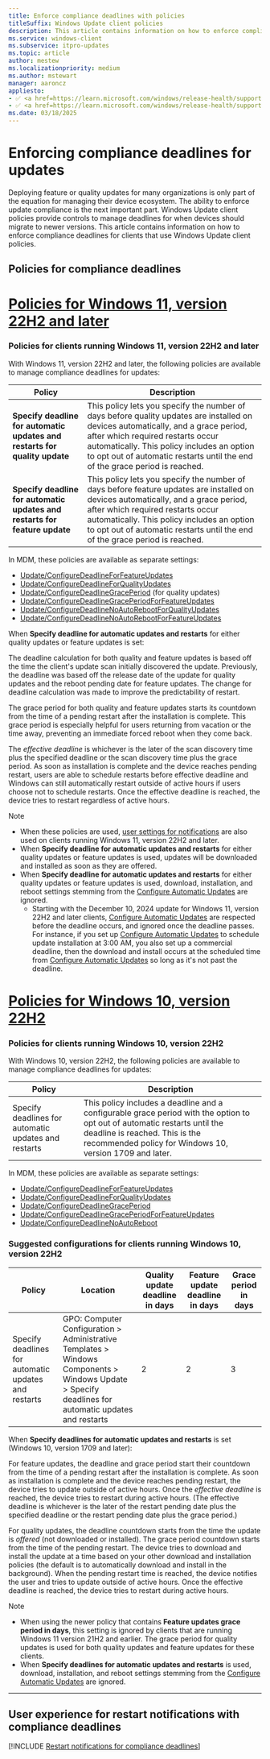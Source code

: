 ```yaml
---
title: Enforce compliance deadlines with policies
titleSuffix: Windows Update client policies
description: This article contains information on how to enforce compliance deadlines using Windows Update client policies.
ms.service: windows-client
ms.subservice: itpro-updates
ms.topic: article
author: mestew
ms.localizationpriority: medium
ms.author: mstewart
manager: aaroncz
appliesto: 
- ✅ <a href=https://learn.microsoft.com/windows/release-health/supported-versions-windows-client target=_blank>Windows 11</a>
- ✅ <a href=https://learn.microsoft.com/windows/release-health/supported-versions-windows-client target=_blank>Windows 10</a>	
ms.date: 03/18/2025
---
```

# Enforcing compliance deadlines for updates

Deploying feature or quality updates for many organizations is only part of the equation for managing their device ecosystem. The ability to enforce update compliance is the next important part. Windows Update client policies provide controls to manage deadlines for when devices should migrate to newer versions. This article contains information on how to enforce compliance deadlines for clients that use Windows Update client policies.

## Policies for compliance deadlines

# [Policies for Windows 11, version 22H2 and later](#tab/w11-22h2-policy)

### Policies for clients running Windows 11, version 22H2 and later

With Windows 11, version 22H2 and later, the following policies are available to manage compliance deadlines for updates:

|Policy| Description |
|-|-|
| **Specify deadline for automatic updates and restarts for quality update** | This policy lets you specify the number of days before quality  updates are installed on devices automatically, and a grace period, after which required restarts occur automatically. This policy includes an option to opt out of automatic restarts until the end of the grace period is reached. |
| **Specify deadline for automatic updates and restarts for feature update** | This policy lets you specify the number of days before feature updates are installed on devices automatically, and a grace period, after which required restarts occur automatically. This policy includes an option to opt out of automatic restarts until the end of the grace period is reached. |

In MDM, these policies are available as separate settings:
- [Update/ConfigureDeadlineForFeatureUpdates](/windows/client-management/mdm/policy-csp-update#update-configuredeadlineforfeatureupdates) 
- [Update/ConfigureDeadlineForQualityUpdates](/windows/client-management/mdm/policy-csp-update#update-configuredeadlineforqualityupdates)
- [Update/ConfigureDeadlineGracePeriod](/windows/client-management/mdm/policy-csp-update#update-configuredeadlinegraceperiod) (for quality updates) 
- [Update/ConfigureDeadlineGracePeriodForFeatureUpdates](/windows/client-management/mdm/policy-csp-update#configuredeadlinegraceperiodforfeatureupdates) <!--Windows 11, version 22H2 and later-->
- [Update/ConfigureDeadlineNoAutoRebootForQualityUpdates](/windows/client-management/mdm/policy-csp-update#configuredeadlinenoautorebootforqualityupdates) <!--Windows 11, version 22H2 and later-->
- [Update/ConfigureDeadlineNoAutoRebootForFeatureUpdates](/windows/client-management/mdm/policy-csp-update#configuredeadlinenoautorebootforfeatureupdates) <!--Windows 11, version 22H2 and later-->

When **Specify deadline for automatic updates and restarts** for either quality updates or feature updates is set:

The deadline calculation for both quality and feature updates is based off the time the client's update scan initially discovered the update. Previously, the deadline was based off the release date of the update for quality updates and the reboot pending date for feature updates. The change for deadline calculation was made to improve the predictability of restart. 

The grace period for both quality and feature updates starts its countdown from the time of a pending restart after the installation is complete. This grace period is especially helpful for users returning from vacation or the time away, preventing an immediate forced reboot when they come back.

The *effective deadline* is whichever is the later of the scan discovery time plus the specified deadline or the scan discovery time plus the grace period. As soon as installation is complete and the device reaches pending restart, users are able to schedule restarts before effective deadline and Windows can still automatically restart outside of active hours if users choose not to schedule restarts. Once the effective deadline is reached, the device tries to restart regardless of active hours.

> [!NOTE]
> - When these policies are used, [user settings for notifications](waas-wufb-csp-mdm.md#user-settings-for-notifications) are also used on clients running Windows 11, version 22H2 and later.
> - When **Specify deadline for automatic updates and restarts** for either quality updates or feature updates is used, updates will be downloaded and installed as soon as they are offered. 
> - When **Specify deadline for automatic updates and restarts** for either quality updates or feature updates is used, download, installation, and reboot settings stemming from the [Configure Automatic Updates](waas-restart.md#schedule-update-installation) are ignored.
>    - Starting with the December 10, 2024 update for Windows 11, version 22H2 and later clients, [Configure Automatic Updates](waas-restart.md#schedule-update-installation) are respected before the deadline occurs, and ignored once the deadline passes. For instance, if you set up [Configure Automatic Updates](waas-restart.md#schedule-update-installation) to schedule update installation at 3:00 AM, you also set up a commercial deadline, then the download and install occurs at the scheduled time from [Configure Automatic Updates](waas-restart.md#schedule-update-installation) so long as it's not past the deadline. 


# [Policies for Windows 10, version 22H2](#tab/w10-2h2-policy)

### Policies for clients running Windows 10, version 22H2
<!-- also applies to Windows 11, version 21H2 and earlier --> 
With Windows 10, version 22H2, the following policies are available to manage compliance deadlines for updates:

|Policy|Description |
|-|-|
| Specify deadlines for automatic updates and restarts | This policy includes a deadline and a configurable grace period with the option to opt out of automatic restarts until the deadline is reached. This is the recommended policy for Windows 10, version 1709 and later.|

In MDM, these policies are available as separate settings: 

- [Update/ConfigureDeadlineForFeatureUpdates](/windows/client-management/mdm/policy-csp-update#update-configuredeadlineforfeatureupdates) 
- [Update/ConfigureDeadlineForQualityUpdates](/windows/client-management/mdm/policy-csp-update#update-configuredeadlineforqualityupdates)
- [Update/ConfigureDeadlineGracePeriod](/windows/client-management/mdm/policy-csp-update#update-configuredeadlinegraceperiod)
- [Update/ConfigureDeadlineGracePeriodForFeatureUpdates](/windows/client-management/mdm/policy-csp-update#configuredeadlinegraceperiodforfeatureupdates)
- [Update/ConfigureDeadlineNoAutoReboot](/windows/client-management/mdm/policy-csp-update#configuredeadlinenoautoreboot) 

### Suggested configurations for clients running Windows 10, version 22H2

|Policy|Location|Quality update deadline in days|Feature update deadline in days|Grace period in days|
|-|-|-|-|-|
| Specify deadlines for automatic updates and restarts | GPO: Computer Configuration > Administrative Templates > Windows Components > Windows Update > Specify deadlines for automatic updates and restarts  | 2 | 2 | 3 |

When **Specify deadlines for automatic updates and restarts** is set (Windows 10, version 1709 and later):

For feature updates, the deadline and grace period start their countdown from the time of a pending restart after the installation is complete. As soon as installation is complete and the device reaches pending restart, the device tries to update outside of active hours. Once the *effective deadline* is reached, the device tries to restart during active hours. (The effective deadline is whichever is the later of the restart pending date plus the specified deadline or the restart pending date plus the grace period.) 

For quality updates, the deadline countdown starts from the time the update is *offered* (not downloaded or installed). The grace period countdown starts from the time of the pending restart. The device tries to download and install the update at a time based on your other download and installation policies (the default is to automatically download and install in the background). When the pending restart time is reached, the device notifies the user and tries to update outside of active hours. Once the effective deadline is reached, the device tries to restart during active hours.

> [!NOTE]
> - When using the newer policy that contains **Feature updates grace period in days**, this setting is ignored by clients that are running Windows 11 version 21H2 and earlier. The grace period for quality updates is used for both quality updates and feature updates for these clients.
> - When **Specify deadlines for automatic updates and restarts** is used, download, installation, and reboot settings stemming from the [Configure Automatic Updates](waas-restart.md#schedule-update-installation) are ignored. 

---

## User experience for restart notifications with compliance deadlines

<!--using include for restart notifications for compliance deadlines-->
[!INCLUDE [Restart notifications for compliance deadlines](./includes/wufb-restart-notifications-compliance-deadlines.md)]
